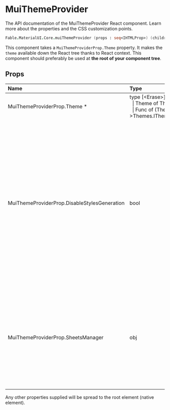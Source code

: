 # MuiThemeProvider

<p class="description">The API documentation of the MuiThemeProvider React component. Learn more about the properties and the CSS customization points.</p>

```fsharp
Fable.MaterialUI.Core.muiThemeProvider (props : seq<IHTMLProp>) (children : seq<ReactElement>) : ReactElement
```

This component takes a `MuiThemeProviderProp.Theme` property.
It makes the `theme` available down the React tree thanks to React context.
This component should preferably be used at **the root of your component tree**.

## Props

| Name | Type | Default | Description |
|:-----|:-----|:--------|:------------|
| <span class="prop-name required">MuiThemeProviderProp.Theme *</span> | <span class="prop-type">type&nbsp;[&lt;Erase&gt;]&nbsp;ProviderTheme&nbsp;=<br>&nbsp;&nbsp;&#124;&nbsp;Theme&nbsp;of&nbsp;Themes.ITheme<br>&nbsp;&nbsp;&#124;&nbsp;Func&nbsp;of&nbsp;(Themes.ITheme-&gt;Themes.ITheme)<br></span> |   | A theme object. |
| <span class="prop-name">MuiThemeProviderProp.DisableStylesGeneration</span> | <span class="prop-type">bool</span> |   | You can disable the generation of the styles with this option. It can be useful when traversing the React tree outside of the HTML rendering step on the server. Let's say you are using react-apollo to extract all the queries made by the interface server side. You can significantly speed up the traversal with this property. |
| <span class="prop-name">MuiThemeProviderProp.SheetsManager</span> | <span class="prop-type">obj</span> |   | The sheetsManager is used to deduplicate style sheet injection in the page. It's deduplicating using the (theme, styles) couple. On the server, you should provide a new instance for each request. |

Any other properties supplied will be spread to the root element (native element).

